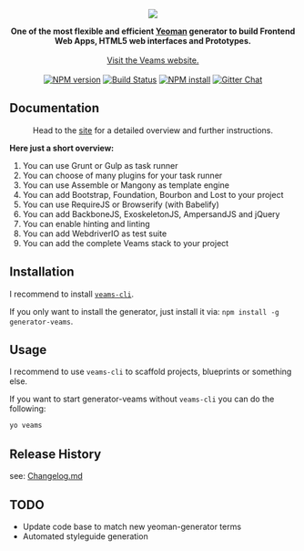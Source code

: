 <p align="center"><img src="http://veams.org/img/svg/icons/veams-generator.svg"></p>

<p align="center">
	<strong>One of the most flexible and efficient <a href="http://yeoman.io">Yeoman</a> generator to build Frontend Web Apps, HTML5 web interfaces and Prototypes.</strong>
	<br><br>
	<a href="http://veams.org">Visit the Veams website.</a><br><br>
	<a href="http://badge.fury.io/js/generator-veams"><img src="https://badge.fury.io/js/generator-veams.svg" alt="NPM version" /></a>
	<a href="https://travis-ci.org/Sebastian-Fitzner/generator-veams"><img src="https://travis-ci.org/Sebastian-Fitzner/generator-veams.svg" alt="Build Status" /></a>
	<a href="https://nodei.co/npm/generator-veams/"><img src="https://nodei.co/npm/generator-veams.png?mini=true" alt="NPM install" /></a>
	<a href="https://gitter.im/Sebastian-Fitzner/Veams?utm_source=badge&utm_medium=badge&utm_campaign=pr-badge"><img src="https://badges.gitter.im/Sebastian-Fitzner/Veams.svg" alt="Gitter Chat" /></a>
</p>

## Documentation

<p align="center">Head to the <a href="http://veams.org/">site</a> for a detailed overview and further instructions.</p>

**Here just a short overview:**

1. You can use Grunt or Gulp as task runner
2. You can choose of many plugins for your task runner
3. You can use Assemble or Mangony as template engine
4. You can add Bootstrap, Foundation, Bourbon and Lost to your project
5. You can use RequireJS or Browserify (with Babelify) 
6. You can add BackboneJS, ExoskeletonJS, AmpersandJS and jQuery 
7. You can enable hinting and linting
8. You can add WebdriverIO as test suite
9. You can add the complete Veams stack to your project

## Installation

I recommend to install [`veams-cli`](https://github.com/Veams/veams-cli).

If you only want to install the generator, just install it via: `npm install -g generator-veams`.

## Usage 

I recommend to use `veams-cli` to scaffold projects, blueprints or something else.

If you want to start generator-veams without `veams-cli` you can do the following:

```bash
yo veams
```

## Release History
see: [Changelog.md](CHANGELOG.md)

## TODO
- Update code base to match new yeoman-generator terms
- Automated styleguide generation